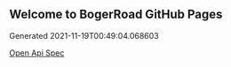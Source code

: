 ## Welcome to BogerRoad GitHub Pages

Generated 2021-11-19T00:49:04.068603

[Open Api Spec](./openapi.yaml)
